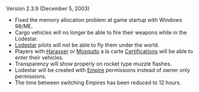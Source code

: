 Version 2.3.9 (December 5, 2003)

- Fixed the memory allocation problem at game startup with Windows 98/ME.
- Cargo vehicles will no longer be able to fire their weapons while in the
  Lodestar.
- [Lodestar](Lodestar.md) pilots will not be able to fly them under the world.
- Players with [Harasser](Harasser.md) or [Mosquito](Mosquito.md) a la carte
  [Certifications](Certification.md) will be able to enter their vehicles.
- Transparency will show properly on rocket type muzzle flashes.
- Lodestar will be created with [Empire](Empire.md) permissions instead of owner
  only permissions.
- The time between switching Empires has been reduced to 12 hours.

<!--[category:Patches](category:Patches.md)-->
